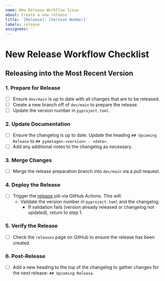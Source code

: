 ```yaml
---
name: New Release Workflow Issue
about: Create a new release
title: '[Release]: [Version Number]'
labels: release  
assignees: ''
---
```


# New Release Workflow Checklist

## Releasing into the Most Recent Version

### 1. Prepare for Release

- [ ] Ensure `dev/main` is up to date with all changes that are to be released.
- [ ] Create a new branch off of `dev/main` to prepare the release.
- [ ] Update the version number in `pyproject.toml`.

### 2. Update Documentation

- [ ] Ensure the changelog is up to date. Update the heading `## Upcoming Release` to `## pymetagen-<version> - <date>`.
- [ ] Add any additional notes to the changelog as necessary.

### 3. Merge Changes

- [ ] Merge the release preparation branch into `dev/main` via a pull request.

### 4. Deploy the Release

- [ ] Trigger the [release](https://github.com/itsbigspark/pymetagen/actions/workflows/release.yml) job via GitHub Actions. This will:
  - Validate the version number in `pyproject.toml` and the changelog.
    - If validation fails (version already released or changelog not updated), return to step 1.

### 5. Verify the Release

- [ ] Check the `releases` page on GitHub to ensure the release has been created.

### 6. Post-Release

- [ ] Add a new heading to the top of the changelog to gather changes for the next release: `## Upcoming Release`.

